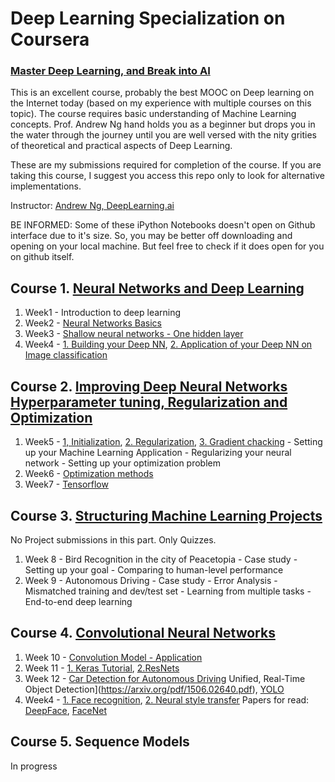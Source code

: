 # Deep Learning Specialization on Coursera
### [Master Deep Learning, and Break into AI](https://www.coursera.org/specializations/deep-learning)

This is an excellent course, probably the best MOOC on Deep learning on the Internet today (based on my experience with multiple courses on this topic). The course requires basic understanding of Machine Learning concepts. Prof. Andrew Ng hand holds you as a beginner but drops you in the water through the journey until you are well versed with the nity grities of theoretical and practical aspects of Deep Learning.

These are my submissions required for completion of the course. If you are taking this course, I suggest you access this repo only to look for alternative implementations.

Instructor: [Andrew Ng, DeepLearning.ai]()

BE INFORMED: Some of these iPython Notebooks doesn't open on Github interface due to it's size. So, you may be better off downloading and opening on your local machine. But feel free to check if it does open for you on github itself.

## Course 1. [Neural Networks and Deep Learning](https://github.com/imvinod/coursera-deep-learning-specialization/tree/master/1.%20Neural%20Networks%20and%20Deep%20Learning)
 
1. Week1 - Introduction to deep learning
2. Week2 - [Neural Networks Basics](https://github.com/imvinod/coursera-deep-learning-specialization/blob/master/1.%20Neural%20Networks%20and%20Deep%20Learning/Week%202/Logistic%20Regression%20as%20a%20Neural%20Network/Logistic%2BRegression%2Bwith%2Ba%2BNeural%2BNetwork%2Bmindset%2Bv4.ipynb)
3. Week3 - [Shallow neural networks - One hidden layer](https://github.com/imvinod/coursera-deep-learning-specialization/blob/master/1.%20Neural%20Networks%20and%20Deep%20Learning/Week%203/Planar%2Bdata%2Bclassification%2Bwith%2Bone%2Bhidden%2Blayer%2Bv4.ipynb)
4. Week4 - [1. Building your Deep NN](https://github.com/imvinod/coursera-deep-learning-specialization/blob/master/1.%20Neural%20Networks%20and%20Deep%20Learning/Week%204/Building%20your%20Deep%20Neural%20Network%20-%20Step%20by%20Step/Building%2Byour%2BDeep%2BNeural%2BNetwork%2B-%2BStep%2Bby%2BStep%2Bv5.ipynb),  [2. Application of your Deep NN on Image classification](https://github.com/imvinod/coursera-deep-learning-specialization/blob/master/1.%20Neural%20Networks%20and%20Deep%20Learning/Week%204/Building%20your%20Deep%20Neural%20Network%20-%20Step%20by%20Step/Building%2Byour%2BDeep%2BNeural%2BNetwork%2B-%2BStep%2Bby%2BStep%2Bv5.ipynb)

## Course 2. [Improving Deep Neural Networks Hyperparameter tuning, Regularization and Optimization](https://github.com/enggen/Deep-Learning-Coursera/tree/master/Improving%20Deep%20Neural%20Networks%20Hyperparameter%20tuning%2C%20Regularization%20and%20Optimization)

1. Week5 - [1, Initialization](https://github.com/imvinod/coursera-deep-learning-specialization/blob/master/2.%20Improving%20Deep%20Neural%20Networks%20Hyperparameter%20tuning%2C%20Regularization%20and%20Optimization/week5/Initialization/Initialization.ipynb), [2. Regularization](https://github.com/imvinod/coursera-deep-learning-specialization/blob/master/2.%20Improving%20Deep%20Neural%20Networks%20Hyperparameter%20tuning%2C%20Regularization%20and%20Optimization/week5/Regularization/Regularization.ipynb), [3. Gradient chacking](https://github.com/imvinod/coursera-deep-learning-specialization/blob/master/2.%20Improving%20Deep%20Neural%20Networks%20Hyperparameter%20tuning%2C%20Regularization%20and%20Optimization/week5/Gradient%20Checking/Gradient%20Checking%20v1.ipynb)
         - Setting up your Machine Learning Application
         - Regularizing your neural network
         - Setting up your optimization problem
2. Week6 - [Optimization methods](https://github.com/imvinod/coursera-deep-learning-specialization/blob/master/2.%20Improving%20Deep%20Neural%20Networks%20Hyperparameter%20tuning%2C%20Regularization%20and%20Optimization/week6/Optimization%20methods.ipynb)
3. Week7 - [Tensorflow](https://github.com/imvinod/coursera-deep-learning-specialization/blob/master/2.%20Improving%20Deep%20Neural%20Networks%20Hyperparameter%20tuning%2C%20Regularization%20and%20Optimization/week7/Tensorflow%20Tutorial.ipynb)

## Course 3. [Structuring Machine Learning Projects](https://github.com/enggen/Deep-Learning-Coursera/tree/master/Structuring%20Machine%20Learning%20Projects)

No Project submissions in this part. Only Quizzes.

1. Week 8 - Bird Recognition in the city of Peacetopia - Case study
         - Setting up your goal
         - Comparing to human-level performance
2. Week 9 - Autonomous Driving - Case study
         - Error Analysis
         - Mismatched training and dev/test set
         - Learning from multiple tasks
         - End-to-end deep learning

## Course 4. [Convolutional Neural Networks](https://github.com/enggen/Deep-Learning-Coursera/tree/master/Convolutional%20Neural%20Networks)
 
 1. Week 10 - [Convolution Model - Application](https://github.com/imvinod/coursera-deep-learning-specialization/blob/master/3.%20Convolutional_Neural_Networks/week1/Convolution%20model%20-%20Application%20-%20v1.ipynb)
 2. Week 11 - [1. Keras Tutorial](https://github.com/imvinod/coursera-deep-learning-specialization/blob/master/3.%20Convolutional_Neural_Networks/week2/KerasTutorial/Keras%20-%20Tutorial%20-%20Happy%20House%20v2.ipynb), [2.ResNets](https://github.com/imvinod/coursera-deep-learning-specialization/blob/master/3.%20Convolutional_Neural_Networks/week2/ResNets/Residual%20Networks%20-%20v2.ipynb)
 3. Week 12 - [Car Detection for Autonomous Driving](https://github.com/imvinod/coursera-deep-learning-specialization/blob/master/3.%20Convolutional_Neural_Networks/week3/Car%20detection%20for%20Autonomous%20Driving/Autonomous%20driving%20application%20-%20Car%20detection%20-%20v1.ipynb)
Unified, Real-Time Object Detection](https://arxiv.org/pdf/1506.02640.pdf), [YOLO](https://arxiv.org/pdf/1612.08242.pdf)
 4. Week4 - [1. Face recognition](https://github.com/imvinod/coursera-deep-learning-specialization/blob/master/3.%20Convolutional_Neural_Networks/week4/Face%20Recognition/Face%20Recognition%20for%20the%20Happy%20House%20-%20v3.ipynb), [2. Neural style transfer](https://github.com/imvinod/coursera-deep-learning-specialization/blob/master/3.%20Convolutional_Neural_Networks/week4/Neural%20Style%20Transfer/Art%20Generation%20with%20Neural%20Style%20Transfer%20-%20v2.ipynb) 
      Papers for read: [DeepFace](https://www.cs.toronto.edu/~ranzato/publications/taigman_cvpr14.pdf), [FaceNet](https://www.cv-foundation.org/openaccess/content_cvpr_2015/papers/Schroff_FaceNet_A_Unified_2015_CVPR_paper.pdf)
 
## Course 5. Sequence Models 
 In progress
 
 


